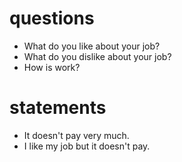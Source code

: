 # questions
- What do you like about your job?
- What do you dislike about your job?
- How is work?

# statements
- It doesn't pay very much.
- I like my job but it doesn't pay.